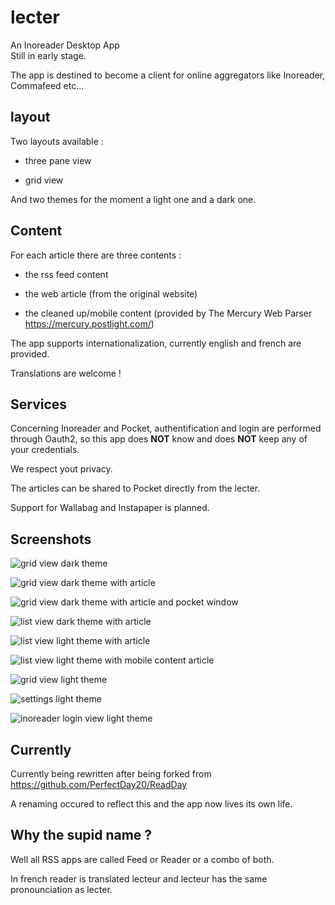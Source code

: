 # lecter

An Inoreader Desktop App  
Still in early stage.

The app is destined to become a client for online aggregators like Inoreader, Commafeed etc...


## layout

Two layouts available : 

* three pane view 
 

* grid view


And two themes for the moment a light one and a dark one.


## Content

For each article there are three contents : 

* the rss feed content

* the web article (from the original website)

* the cleaned up/mobile content (provided by The Mercury Web Parser https://mercury.postlight.com/)

The app supports internationalization, currently english and french are provided.

Translations are welcome !


## Services

Concerning Inoreader and Pocket, authentification and login are performed through Oauth2, so this app does **NOT** know and does **NOT** keep any of your credentials. 

We respect yout privacy.

The articles can be shared to Pocket directly from the lecter.

Support for Wallabag and Instapaper is planned.


## Screenshots

![grid view dark theme](screenshots/grid_dark.png)

![grid view dark theme with article](screenshots/grid_article_dark.png)

![grid view dark theme with article and pocket window](screenshots/grid_article_pocket_dark.png)

![list view dark theme with article](screenshots/list_dark.png)

![list view light theme with article](screenshots/list_light.png)

![list view light theme with mobile content article](screenshots/list_mobilizer_light.png)

![grid view light theme](screenshots/grid_article_light.png)

![settings light theme](screenshots/settings_light.png)

![inoreader login view light theme](screenshots/inoreader_login_light.png)



## Currently

Currently being rewritten after being forked from <https://github.com/PerfectDay20/ReadDay>

A renaming occured to reflect this and the app now lives its own life.


## Why the supid name ?

Well all RSS apps are called Feed or Reader or a combo of both.

In french reader is translated lecteur and lecteur has the same pronounciation as lecter.


